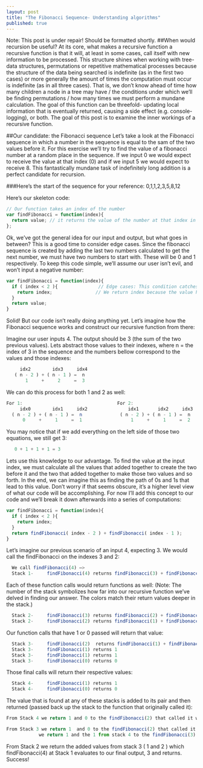 ```yaml
---
layout: post
title: "The Fibonacci Sequence- Understanding algorithms"
published: true
---
```

Note: This post is under repair! Should be formatted shortly.
##When would recursion be useful?
At its core, what makes a recursive function a recursive function is that it will, 
at least in some cases, call itself with new information to be processed. This structure 
shines when working with tree-data structures, permutations or repetitive mathematical 
processes because the structure of the data being searched is indefinite (as in the first 
two cases) or more generally the amount of times the computation must occur is indefinite 
(as in all three cases). That is, we don’t know ahead of time how many children a node in 
a tree may have / the conditions under which we’ll be finding permutations / how many times 
we must perform a mundane calculation. The goal of this function can be threefold- updating 
local information that is eventually returned, causing a side effect (e.g. console-logging), 
or both. The goal of this post is to examine the inner workings of a recursive function.

##Our candidate: the Fibonacci sequence
Let’s take a look at the Fibonacci sequence in which a number in the sequence is equal to 
the sam of the two values before it. For this exercise we’ll try to find the value of a 
fibonacci number at a random place in the sequence. If we input 0 we would expect to receive 
the value at that index (0) and if we input 5 we would expect to receive 8. This 
fantastically mundane task of indefinitely long addition is a perfect candidate for 
recursion.

###Here’s the start of the sequence for your reference: 0,1,1,2,3,5,8,12

Here’s our skeleton code:
```javascript
// Our function takes an index of the number
var findFibonacci = function(index){
  return value; // it returns the value of the number at that index in the sequence
};
```
Ok, we’ve got the general idea for our input and output, but what goes in between? This is 
a good time to consider edge cases. Since the fibonacci sequence is created by adding the 
last two numbers calculated to get the next number, we must have two numbers to start with. 
These will be 0 and 1 respectively. To keep this code simple, we’ll assume our user isn’t 
evil, and won’t input a negative number:
```javascript
var findFibonacci = function(index){  
  if ( index < 2 ){               // Edge cases: This condition catches indexes 0 and 1  
    return index;                // We return index because the value happens to be the same  
  }  
  return value;  
}  
```
Solid! But our code isn’t really doing anything yet. Let’s imagine how the Fibonacci sequence 
works and construct our recursive function from there:

Imagine our user inputs 4. The output should be 3 (the sum of the two previous values). Lets 
abstract those values to their indexes, where n = the index of 3 in the sequence and the 
numbers bellow correspond to the values and those indexes:
```javascript
     idx2        idx3     idx4
   ( n - 2 ) + ( n - 1 ) =  n
       1     +     2     =  3
```  
We can do this process for both 1 and 2 as well:
```javascript
For 1:                                   For 2:
     idx0        idx1     idx2               idx1       idx2     idx3
  ( n - 2 ) + ( n - 1 ) =  n              ( n - 2 ) + ( n - 1 ) =  n
      0     +     1     =  1                  1     +     1     =  2
```
You may notice that if we add everything on the left side of those two equations, we still 
get 3:
```javascript
   0 + 1 + 1 + 1 = 3
```
Lets use this knowledge to our advantage. To find the value at the input index, we must 
calculate all the values that added together to create the two before it and the two that 
added together to make those two values and so forth. In the end, we can imagine this as 
finding the path of 0s and 1s that lead to this value. Don’t worry if that seems obscure, 
it’s a higher level view of what our code will be accomplishing. For now I’ll add this 
concept to our code and we’ll break it down afterwards into a series of computations:
```javascript
var findFibonacci = function(index){
  if ( index < 2 ){
    return index;
  }
  return findFibonacci( index - 2 ) + findFibonacci( index - 1 );
}
```
Let’s imagine our previous scenario of an input 4, expecting 3. We would call the 
findFibonacci on the indexes 3 and 2:
```javascript
  We call findFibonacci(4) —>
  Stack 1-     findFibonacci(4) returns findFibonacci(3) + findFibonacci(2)
```
Each of these function calls would return functions as well:
(Note: The number of the stack symbolizes how far into our recursive function we’ve delved 
in finding our answer. The colors match their return values deeper in the stack.)
```javascript
  Stack 2-     findFibonacci(3) returns findFibonacci(2) + findFibonacci(1)
  Stack 2-     findFibonacci(2) returns findFibonacci(1) + findFibonacci(0)
```
Our function calls that have 1 or 0 passed will return that value:
```javascript
  Stack 3-     findFibonacci(2)  returns findFibonacci(1) + findFibonacci(0)
  Stack 3-     findFibonacci(1) returns 1
  Stack 3-     findFibonacci(1) returns 1
  Stack 3-     findFibonacci(0) returns 0
```
Those final calls will return their respective values:
```javascript
  Stack 4-     findFibonacci(1) returns 1
  Stack 4-     findFibonacci(0) returns 0
```
The value that is found at any of these stacks is added to its pair and then returned 
(passed back up the stack to the function that originally called it):
```javascript
From Stack 4 we return 1 and 0 to the findFibonacci(2) that called it which adds them to 1

From Stack 3 we return 1  and 0 to the findFibonacci(2) that called it which adds them to 1
            we return 1 and the 1 from stack 4 to the findFibonacci(3) that called it & adds to 2
```
From Stack 2 we return the added values from stack 3 ( 1 and 2 ) 
which findFibonacci(4) at Stack 1 evaluates to our final output, 3 and returns. 
Success!
